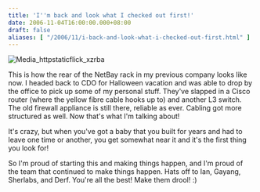 ```yaml
---
title: 'I''m back and look what I checked out first!'
date: 2006-11-04T16:00:00.000+08:00
draft: false
aliases: [ "/2006/11/i-back-and-look-what-i-checked-out-first.html" ]
---
```


  
![Media_httpstaticflick_xzrba](http://jon.doblados.net/wp-content/uploads/2006/11/media_httpstaticflick_xzrbA.jpg.scaled500-225x300.jpg)  

  
This is how the rear of the NetBay rack in my previous company looks like now. I headed back to CDO for Halloween vacation and was able to drop by the office to pick up some of my personal stuff. They've slapped in a Cisco router (where the yellow fibre cable hooks up to) and another L3 switch. The old firewall appliance is still there, reliable as ever. Cabling got more structured as well. Now that's what I'm talking about!

It's crazy, but when you've got a baby that you built for years and had to leave one time or another, you get somewhat near it and it's the first thing you look for!

So I'm proud of starting this and making things happen, and I'm proud of the team that continued to make things happen. Hats off to Ian, Gayang, Sherlabs, and Derf. You're all the best! Make them drool! :)